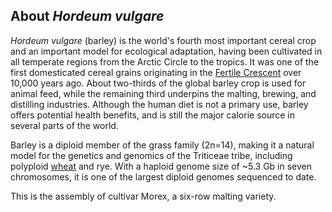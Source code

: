 About *Hordeum vulgare*
-----------------------

*Hordeum vulgare* (barley) is the world\'s fourth most important cereal
crop and an important model for ecological adaptation, having been
cultivated in all temperate regions from the Arctic Circle to the
tropics. It was one of the first domesticated cereal grains originating
in the [Fertile Crescent](https://en.wikipedia.org/wiki/Fertile_Crescent) 
over 10,000 years ago. About two-thirds of the global barley crop is used for animal
feed, while the remaining third underpins the malting, brewing, and
distilling industries. Although the human diet is not a primary use,
barley offers potential health benefits, and is still the major calorie
source in several parts of the world. 

Barley is a diploid member of the grass family (2n=14), 
making it a natural model for the genetics and genomics of
the Triticeae tribe, including polyploid
[wheat](http://plants.ensembl.org/Triticum_aestivum)
and rye. With a haploid genome size of \~5.3 Gb in seven chromosomes, it
is one of the largest diploid genomes sequenced to date.

This is the assembly of cultivar Morex, a six-row malting variety.
